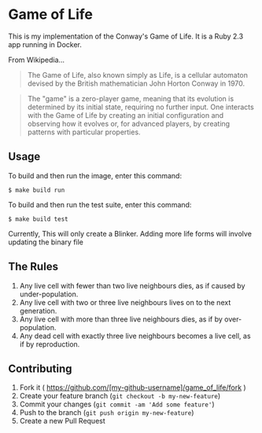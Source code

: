# Game of Life


This is my implementation of the Conway's Game of Life. It is a Ruby 2.3 app running in Docker.

From Wikipedia...

> The Game of Life, also known simply as Life, is a cellular automaton devised by the British mathematician John Horton Conway in 1970.

> The "game" is a zero-player game, meaning that its evolution is determined by its initial state, requiring no further input. One interacts with the Game of Life by creating an initial configuration and observing how it evolves or, for advanced players, by creating patterns with particular properties.

## Usage

To build and then run the image, enter this command:

    $ make build run

To build and then run the test suite, enter this command:

    $ make build test

Currently, This will only create a Blinker. Adding more life forms will involve updating the binary file

## The Rules
1. Any live cell with fewer than two live neighbours dies, as if caused by under-population.
2. Any live cell with two or three live neighbours lives on to the next generation.
3. Any live cell with more than three live neighbours dies, as if by over-population.
4. Any dead cell with exactly three live neighbours becomes a live cell, as if by reproduction.

## Contributing

1. Fork it ( https://github.com/[my-github-username]/game_of_life/fork )
2. Create your feature branch (`git checkout -b my-new-feature`)
3. Commit your changes (`git commit -am 'Add some feature'`)
4. Push to the branch (`git push origin my-new-feature`)
5. Create a new Pull Request
